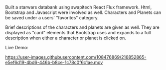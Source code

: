 Built a starwars databank using swapitech React Flux framework. Html, Bootstrap and Javascript were involved as well. 
Characters and Planets can be saved under a users' "favorites" category.

Brief descriptions of the characters and planets are given as well. They are displayed as "card" elements that Bootstrap uses and expands to a full description when either a character or planet is clicked on.  

Live Demo:

https://user-images.githubusercontent.com/108476869/216852865-e5ef6d19-4bd6-446b-b8ce-1c78c0f6c1ae.mov




